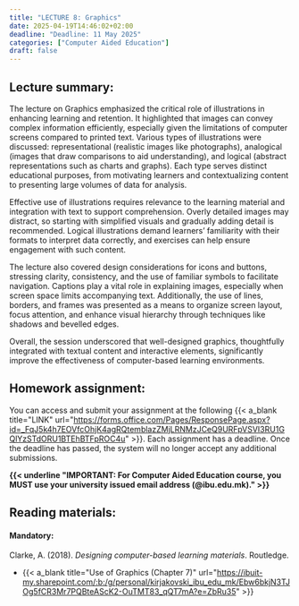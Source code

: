 ```yaml
---
title: "LECTURE 8: Graphics"
date: 2025-04-19T14:46:02+02:00
deadline: "Deadline: 11 May 2025"
categories: ["Computer Aided Education"]
draft: false
---
```


## Lecture summary:

The lecture on Graphics emphasized the critical role of illustrations in enhancing learning and retention. It highlighted that images can convey complex information efficiently, especially given the limitations of computer screens compared to printed text. Various types of illustrations were discussed: representational (realistic images like photographs), analogical (images that draw comparisons to aid understanding), and logical (abstract representations such as charts and graphs). Each type serves distinct educational purposes, from motivating learners and contextualizing content to presenting large volumes of data for analysis.

Effective use of illustrations requires relevance to the learning material and integration with text to support comprehension. Overly detailed images may distract, so starting with simplified visuals and gradually adding detail is recommended. Logical illustrations demand learners’ familiarity with their formats to interpret data correctly, and exercises can help ensure engagement with such content.

The lecture also covered design considerations for icons and buttons, stressing clarity, consistency, and the use of familiar symbols to facilitate navigation. Captions play a vital role in explaining images, especially when screen space limits accompanying text. Additionally, the use of lines, borders, and frames was presented as a means to organize screen layout, focus attention, and enhance visual hierarchy through techniques like shadows and bevelled edges.

Overall, the session underscored that well-designed graphics, thoughtfully integrated with textual content and interactive elements, significantly improve the effectiveness of computer-based learning environments.

## Homework assignment:

You can access and submit your assignment at the following {{< a_blank title="LINK" url="https://forms.office.com/Pages/ResponsePage.aspx?id=_FqJ5k4h7EOVfcOhjK4agRQtemblazZMjLRNMzJCeQ9URFpVSVI3RU1GQlYzSTdORU1BTEhBTFpROC4u" >}}. Each assignment has a deadline. Once the deadline has passed, the system will no longer accept any additional submissions.

**{{< underline "IMPORTANT: For Computer Aided Education course, you MUST use your university issued email address (@ibu.edu.mk)." >}}**

## Reading materials:

#### Mandatory:

Clarke, A. (2018). *Designing computer-based learning materials*. Routledge.

* {{< a_blank title="Use of Graphics (Chapter 7)" url="https://ibuit-my.sharepoint.com/:b:/g/personal/kirjakovski_ibu_edu_mk/Ebw6bkjN3TJOg5fCR3Mr7PQBteAScK2-OuTMT83_qQT7mA?e=ZbRu35" >}}
